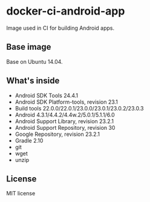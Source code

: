 # docker-ci-android-app
Image used in CI for building Android apps.

## Base image

Base on Ubuntu 14.04.

## What's inside

- Android SDK Tools 24.4.1
- Android SDK Platform-tools, revision 23.1
- Build tools 22.0.0/22.0.1/23.0.0/23.0.1/23.0.2/23.0.3
- Android 4.3.1/4.4.2/4.4w.2/5.0.1/5.1.1/6.0
- Android Support Library, revision 23.2.1
- Android Support Repository, revision 30
- Google Repository, revision 23.2.1
- Gradle 2.10
- git
- wget
- unzip

## License

MIT license
